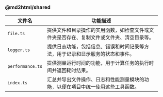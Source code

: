 ### @md2html/shared

| 文件名           | 功能描述                                                                                 |
| ---------------- | ---------------------------------------------------------------------------------------- |
| `file.ts`        | 提供文件和目录操作的实用函数，如检查文件或文件夹是否存在、复制文件或文件夹、清空目录等。 |
| `logger.ts`      | 提供日志功能，包括信息、错误和时间记录等方法，用于记录和显示服务的状态和事件。           |
| `performance.ts` | 提供测量运行时间的功能，用于计算任务的执行时间并返回耗时结果。                           |
| `index.ts`       | 汇总并导出文件操作、日志和性能测量模块的功能，以便在项目中统一使用这些工具函数。         |
